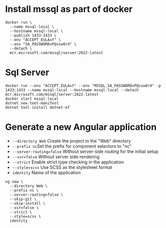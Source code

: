 # Install mssql as part of docker

```
docker run \
  --name mssql-local \
  --hostname mssql-local \
  --publish 1433:1433 \
  --env "ACCEPT_EULA=Y" \
  --env "SA_PASSWORD=P@ssw0rd" \
  --detach \
  mcr.microsoft.com/mssql/server:2022-latest
```

# Sql Server

```
docker run --env "ACCEPT_EULA=Y" --env "MSSQL_SA_PASSWORD=P@ssw0rd" -p 1433:1433 --name mssql-local --hostname mssql-local --detach mcr.microsoft.com/mssql/server:2022-latest
docker start mssql-local
dotnet new tool-manifest
dotnet tool install dotnet-ef
```

# Generate a new Angular application

- `--directory Web` Create the project in the "Web" directory
- `--prefix nc`Set the prefix for component selectors to "nc"
- `--server-routing=false` Without server-side routing for the initial setup
- `--ssr=false` Without server side rendering
- `--strict` Enable strict type checking in the application
- `--style=scss` Use SCSS as the stylesheet format
- `identity` Name of the application

```
ng new \
  --directory Web \
  --prefix nc \
  --server-routing=false \
  --skip-git \
  --skip-install \
  --ssr=false \
  --strict \
  --style=scss \
  identity
```
